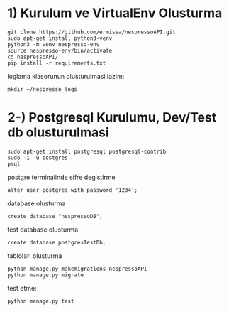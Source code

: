# 1) Kurulum ve VirtualEnv Olusturma
```
git clone https://github.com/ermissa/nespressoAPI.git
sudo apt-get install python3-venv
python3 -m venv nespresso-env
source nespresso-env/bin/activate
cd nespressoAPI/
pip install -r requirements.txt
```

loglama klasorunun olusturulmasi lazim:
```
mkdir ~/nespresso_logs
```

# 2-) Postgresql Kurulumu, Dev/Test db olusturulmasi
```
sudo apt-get install postgresql postgresql-contrib
sudo -i -u postgres
psql
```
postgre terminalinde sifre degistirme
```
alter user postgres with password '1234';
```

database olusturma
```
create database "nespressoDB";
```

test database olusturma
```
create database postgresTestDb;
```
tablolari olusturma
```
python manage.py makemigrations nespressoAPI  
python manage.py migrate
```
test etme: 
```
python manage.py test
```
